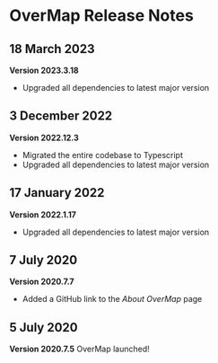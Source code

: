 # OverMap Release Notes

## 18 March 2023
**Version 2023.3.18**
- Upgraded all dependencies to latest major version

## 3 December 2022
**Version 2022.12.3**
- Migrated the entire codebase to Typescript
- Upgraded all dependencies to latest major version

## 17 January 2022
**Version 2022.1.17**
- Upgraded all dependencies to latest major version

## 7 July 2020
**Version 2020.7.7**
- Added a GitHub link to the *About OverMap* page

## 5 July 2020
**Version 2020.7.5**
OverMap launched!